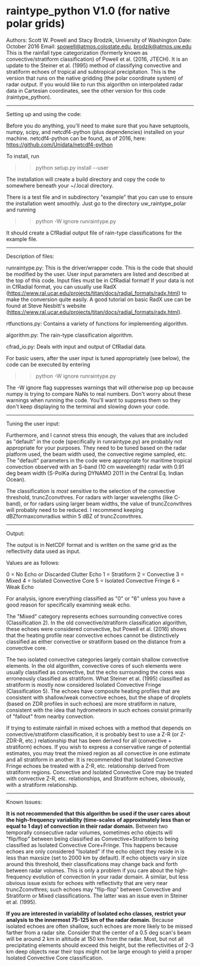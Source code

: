 # raintype_python V1.0 (for native polar grids)

Authors: Scott W. Powell and Stacy Brodzik, University of Washington
Date: October 2016
Email: spowell@atmos.colostate.edu, brodzik@atmos.uw.edu
This is the rainfall type categorization (formerly known as convective/stratiform classification) of Powell et al. (2016, JTECH). It is an update to the Steiner et al. (1995) method of classifying convective and stratiform echoes of tropical and subtropical precipitation. This is the version that runs on the native gridding (the polar coordinate system) of radar output. If you would like to run this algorithm on interpolated radar data in Cartesian coordinates, see the other version for this code (raintype_python).

----------------------------------------------------------------

Setting up and using the code:

Before you do anything, you'll need to make sure that you have setuptools, numpy, scipy, and netcdf4-python (plus dependencies) installed on your machine. netcdf4-python can be found, as of 2016, here: https://github.com/Unidata/netcdf4-python

To install, run

>> python setup.py install --user

The installation will create a build directory and copy the code to somewhere beneath your ~/.local directory. 

There is a test file and in subdirectory "example" that you can use to ensure the installation went smoothly. Just go to the directory uw_raintype_polar and running

>> python -W ignore runraintype.py 

It should create a CfRadial output file of rain-type classifications for the example file.

----------------------------------------------------------------

Description of files:

runraintype.py: This is the driver/wrapper code. This is the code that should be modified by the user. User input parameters are listed and described at the top of this code. Input files must be in CfRadial format! If your data is not in CfRadial format, you can usually use RadX (https://www.ral.ucar.edu/projects/titan/docs/radial_formats/radx.html) to make the conversion quite easily. A good tutorial on basic RadX use can be found at Steve Nesbitt's website (https://www.ral.ucar.edu/projects/titan/docs/radial_formats/radx.html).

rtfunctions.py: Contains a variety of functions for implementing algorithm.

algorithm.py: The rain-type classification algorithm.
 
cfrad_io.py: Deals with input and output of CfRadial data.

For basic users, after the user input is tuned appropriately (see below), the code can be executed by entering

>> python -W ignore runraintype.py

The -W ignore flag suppresses warnings that will otherwise pop up because numpy is trying to compare NaNs to real numbers. Don't worry about these warnings when running the code. You'll want to suppress them so they don't keep displaying to the terminal and slowing down your code.

----------------------------------------------------------------

Tuning the user input:

Furthermore, and I cannot stress this enough, the values that are included as "default" in the code (specifically in runraintype.py) are probably not appropriate for your purposes. They need to be tuned based on the radar platform used, the beam width used, the convective regime sampled, etc. The "default" parameters in the code were appropriate for maritime tropical convection observed with an S-band (10 cm wavelength) radar with 0.91 deg beam width (S-PolKa during DYNAMO 2011 in the Central Eq. Indian Ocean).

The classification is *most* sensitive to the selection of the convective threshold, truncZconvthres. For radars with larger wavelengths (like C-band), or for radars using larger beam widths, the value of truncZconvthres will probably need to be reduced. I recommend keeping dBZformaxconvradius within 5 dBZ of truncZconvthres.

----------------------------------------------------------------

Output:

The output is in NetCDF format and is written on the same grid as the reflectivity data used as input.

Values are as follows:

0 = No Echo or Discarded Clutter Echo
1 = Stratiform
2 = Convective
3 = Mixed
4 = Isolated Convective Core
5 = Isolated Convective Fringe
6 = Weak Echo 

For analysis, ignore everything classified as "0" or "6"  unless you have a good reason for specifically examining weak echo. 

The "Mixed" category represents echoes surrounding convective cores (Classification 2). In the old convective/stratiform classification algorithm, these echoes were considered convective, but Powell et al. (2016) shows that the heating profile near convective echoes cannot be distinctively classified as either convective or stratiform based on the distance from a convective core. 

The two isolated convective categories largely contain shallow convective elements. In the old algorithm, convective cores of such elements were usually classified as convective, but the echo surrounding the cores was erroneously classified as stratiform. What Steiner et al. (1995) classified as stratiform is mostly now considered Isolated Convective Fringe (Classification 5). The echoes have composite heating profiles that are consistent with shallow/weak convective echoes, but the shape of droplets (based on ZDR profiles in such echoes) are more stratiform in nature, consistent with the idea that hydrometeors in such echoes consist primarily of "fallout" from nearby convection.

If trying to estimate rainfall in mixed echoes with a method that depends on convective/stratiform classification, it is probably best to use a Z-R (or Z-ZDR-R, etc.) relationship that has been derived for all (convective + stratiform) echoes. If you wish to express a conservative range of potential estimates, you may treat the mixed region as all convective in one estimate and all stratiform in another. It is recommended that Isolated Convective Fringe echoes be treated with a Z-R, etc. relationship derived from stratiform regions. Convective and Isolated Convective Core may be treated with convective Z-R, etc. relationships, and Stratiform echoes, obviously, with a stratiform relationship.

----------------------------------------------------------------

Known Issues: 

**It is not recommended that this algorithm be used if the user cares about the high-frequency variability (time-scales of approximately less than or equal to 1 day) of convection in their radar domain.** Between two temporally consecutive radar volumes, sometimes echo objects will "flip/flop" between being classified as Convective+Stratiform to being classified as Isolated Convective Core+Fringe. This happens because echoes are only considered "Isolated" if the echo object they reside in is less than maxsize (set to 2000 km by default). If echo objects vary in size around this threshold, their classifications may change back and forth between radar volumes. This is only a problem if you care about the high-frequency evolution of convection in your radar domain. A similar, but less obvious issue exists for echoes with reflectivity that are very near truncZconvthres; such echoes may "flip-flop" between Convective and Stratiform or Mixed classifications. The latter was an issue even in Steiner et al. (1995). 

**If you are interested in variability of Isolated echo classes, restrict your analysis to the innermost 75-125 km of the radar domain.** Because isolated echoes are often shallow, such echoes are more likely to be missed farther from a radar site. Consider that the center of a 0.5 deg scan's beam will be around 2 km in altitude at 150 km from the radar. Most, but not all precipitating elements should exceed this height, but the reflectivities of 2-3 km deep objects near their tops might not be large enough to yield a proper Isolated Convective Core classification.

